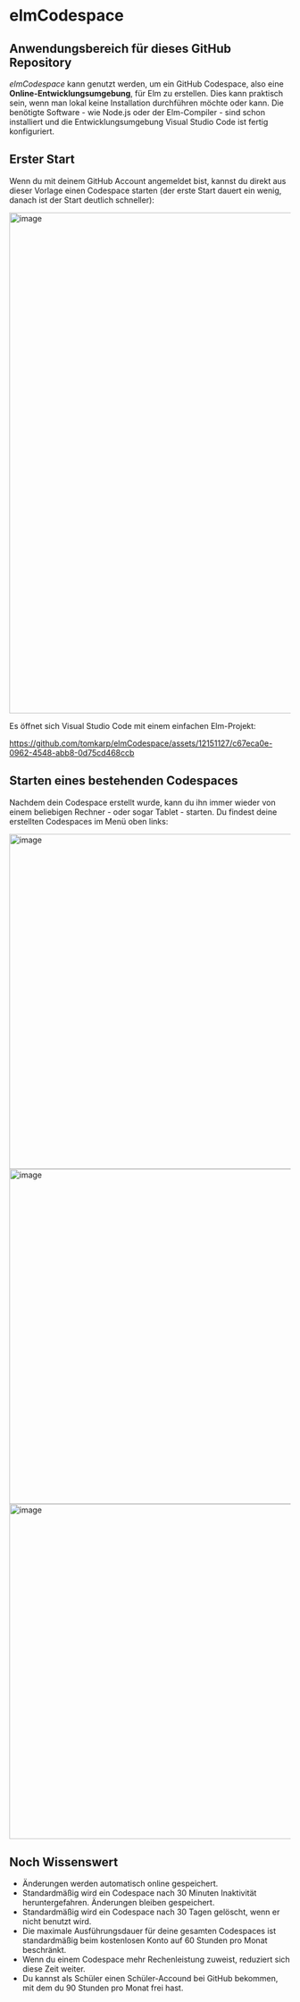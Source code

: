 # elmCodespace

## Anwendungsbereich für dieses GitHub Repository
*elmCodespace* kann genutzt werden, um ein GitHub Codespace, also eine **Online-Entwicklungsumgebung**, für Elm zu erstellen.
Dies kann praktisch sein, wenn man lokal keine Installation durchführen möchte oder kann.
Die benötigte Software - wie Node.js oder der Elm-Compiler - sind schon installiert und die Entwicklungsumgebung 
Visual Studio Code ist fertig konfiguriert.

## Erster Start
Wenn du mit deinem GitHub Account angemeldet bist, kannst du direkt aus dieser Vorlage einen Codespace starten (der erste Start 
dauert ein wenig, danach ist der Start deutlich schneller):

<img width="897" alt="image" src="https://github.com/tomkarp/elmCodespace/assets/12151127/33dfb391-c2dc-4922-a747-2cfb82038794">

Es öffnet sich Visual Studio Code mit einem einfachen Elm-Projekt:


https://github.com/tomkarp/elmCodespace/assets/12151127/c67eca0e-0962-4548-abb8-0d75cd468ccb




## Starten eines bestehenden Codespaces
Nachdem dein Codespace erstellt wurde, kann du ihn immer wieder von einem beliebigen Rechner - oder sogar Tablet -
starten. Du findest deine erstellten Codespaces im Menü oben links:

<img width="600" alt="image" src="https://github.com/tomkarp/elmCodespace/assets/12151127/700334bb-9ebc-4a52-864f-b08707f5b52a">
<img width="600" alt="image" src="https://github.com/tomkarp/elmCodespace/assets/12151127/64e88985-039b-412e-a496-0b9a4f762322">
<img width="600" alt="image" src="https://github.com/tomkarp/elmCodespace/assets/12151127/6e87b649-997d-4d78-8c2b-f9a5501e2683">

## Noch Wissenswert
* Änderungen werden automatisch online gespeichert.
* Standardmäßig wird ein Codespace nach 30 Minuten Inaktivität heruntergefahren. Änderungen bleiben gespeichert.
* Standardmäßig wird ein Codespace nach 30 Tagen gelöscht, wenn er nicht benutzt wird.
* Die maximale Ausführungsdauer für deine gesamten Codespaces ist standardmäßig beim kostenlosen Konto auf 60 Stunden pro Monat beschränkt.
* Wenn du einem Codespace mehr Rechenleistung zuweist, reduziert sich diese Zeit weiter.
* Du kannst als Schüler einen Schüler-Accound bei GitHub bekommen, mit dem du 90 Stunden pro Monat frei hast.
